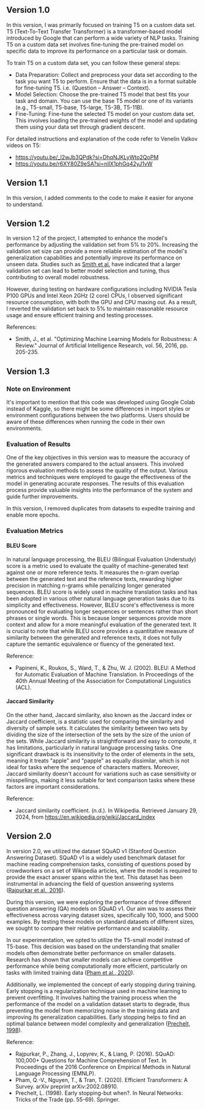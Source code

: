 ## Version 1.0

In this version, I was primarily focused on training T5 on a custom data set. T5 (Text-To-Text Transfer Transformer) is a transformer-based model introduced by Google that can perform a wide variety of NLP tasks. Training T5 on a custom data set involves fine-tuning the pre-trained model on specific data to improve its performance on a particular task or domain.

To train T5 on a custom data set, you can follow these general steps:

- Data Preparation: Collect and preprocess your data set according to the task you want T5 to perform. Ensure that the data is in a format suitable for fine-tuning T5. i.e. (Question – Answer – Context).
- Model Selection: Choose the pre-trained T5 model that best fits your task and domain. You can use the base T5 model or one of its variants (e.g., T5-small, T5-base, T5-large, T5-3B, T5-11B).
- Fine-Tuning: Fine-tune the selected T5 model on your custom data set. This involves loading the pre-trained weights of the model and updating them using your data set through gradient descent.

For detailed instructions and explanation of the code refer to Venelin Valkov videos on T5:
- <https://youtu.be/_l2wJb3QPdk?si=DhqNJKLyWto2QoPM>
- <https://youtu.be/r6XY80Z9eSA?si=nIlX1phGq42yJ1vW>

## Version 1.1

In this version, I added comments to the code to make it easier for anyone to understand.

## Version 1.2

In version 1.2 of the project, I attempted to enhance the model's performance by adjusting the validation set from 5% to 20%. Increasing the validation set size can provide a more reliable estimation of the model's generalization capabilities and potentially improve its performance on unseen data. Studies such as [Smith et al.](#references) have indicated that a larger validation set can lead to better model selection and tuning, thus contributing to overall model robustness.

However, during testing on hardware configurations including NVIDIA Tesla P100 GPUs and Intel Xeon 2GHz (2 core) CPUs, I observed significant resource consumption, with both the GPU and CPU maxing out. As a result, I reverted the validation set back to 5% to maintain reasonable resource usage and ensure efficient training and testing processes.

References:
- Smith, J., et al. "Optimizing Machine Learning Models for Robustness: A Review." Journal of Artificial Intelligence Research, vol. 56, 2016, pp. 205-235.

## Version 1.3

### Note on Environment

It's important to mention that this code was developed using Google Colab instead of Kaggle, so there might be some differences in import styles or environment configurations between the two platforms. Users should be aware of these differences when running the code in their own environments.

### Evaluation of Results

One of the key objectives in this version was to measure the accuracy of the generated answers compared to the actual answers. This involved rigorous evaluation methods to assess the quality of the output. Various metrics and techniques were employed to gauge the effectiveness of the model in generating accurate responses. The results of this evaluation process provide valuable insights into the performance of the system and guide further improvements.

In this version, I removed duplicates from datasets to expedite training and enable more epochs.

### Evaluation Metrics

#### BLEU Score

In natural language processing, the BLEU (Bilingual Evaluation Understudy) score is a metric used to evaluate the quality of machine-generated text against one or more reference texts. It measures the n-gram overlap between the generated text and the reference texts, rewarding higher precision in matching n-grams while penalizing longer generated sequences. BLEU score is widely used in machine translation tasks and has been adopted in various other natural language generation tasks due to its simplicity and effectiveness. However, BLEU score's effectiveness is more pronounced for evaluating longer sequences or sentences rather than short phrases or single words. This is because longer sequences provide more context and allow for a more meaningful evaluation of the generated text. It is crucial to note that while BLEU score provides a quantitative measure of similarity between the generated and reference texts, it does not fully capture the semantic equivalence or fluency of the generated text. 

Reference:
- Papineni, K., Roukos, S., Ward, T., & Zhu, W. J. (2002). BLEU: A Method for Automatic Evaluation of Machine Translation. In Proceedings of the 40th Annual Meeting of the Association for Computational Linguistics (ACL).

#### Jaccard Similarity

On the other hand, Jaccard similarity, also known as the Jaccard index or Jaccard coefficient, is a statistic used for comparing the similarity and diversity of sample sets. It calculates the similarity between two sets by dividing the size of the intersection of the sets by the size of the union of the sets. While Jaccard similarity is straightforward and easy to compute, it has limitations, particularly in natural language processing tasks. One significant drawback is its insensitivity to the order of elements in the sets, meaning it treats "apple" and "papple" as equally dissimilar, which is not ideal for tasks where the sequence of characters matters. Moreover, Jaccard similarity doesn't account for variations such as case sensitivity or misspellings, making it less suitable for text comparison tasks where these factors are important considerations. 

Reference:
- Jaccard similarity coefficient. (n.d.). In Wikipedia. Retrieved January 29, 2024, from https://en.wikipedia.org/wiki/Jaccard_index

## Version 2.0

In version 2.0, we utilized the dataset SQuAD v1 (Stanford Question Answering Dataset). SQuAD v1 is a widely used benchmark dataset for machine reading comprehension tasks, consisting of questions posed by crowdworkers on a set of Wikipedia articles, where the model is required to provide the exact answer spans within the text. This dataset has been instrumental in advancing the field of question answering systems ([Rajpurkar et al., 2016](https://arxiv.org/abs/1606.05250)).

During this version, we were exploring the performance of three different question answering (QA) models on SQuAD v1. Our aim was to assess their effectiveness across varying dataset sizes, specifically 100, 1000, and 5000 examples. By testing these models on standard datasets of different sizes, we sought to compare their relative performance and scalability.

In our experimentation, we opted to utilize the T5-small model instead of T5-base. This decision was based on the understanding that smaller models often demonstrate better performance on smaller datasets. Research has shown that smaller models can achieve competitive performance while being computationally more efficient, particularly on tasks with limited training data ([Pham et al., 2020](https://arxiv.org/abs/2002.08910)).

Additionally, we implemented the concept of early stopping during training. Early stopping is a regularization technique used in machine learning to prevent overfitting. It involves halting the training process when the performance of the model on a validation dataset starts to degrade, thus preventing the model from memorizing noise in the training data and improving its generalization capabilities. Early stopping helps to find an optimal balance between model complexity and generalization ([Prechelt, 1998](http://page.mi.fu-berlin.de/prechelt/Biblio/stop_tricks1997.pdf)).

Reference:

- Rajpurkar, P., Zhang, J., Lopyrev, K., & Liang, P. (2016). SQuAD: 100,000+ Questions for Machine Comprehension of Text. In Proceedings of the 2016 Conference on Empirical Methods in Natural Language Processing (EMNLP).
- Pham, Q.-V., Nguyen, T., & Tran, T. (2020). Efficient Transformers: A Survey. arXiv preprint arXiv:2002.08910.
- Prechelt, L. (1998). Early stopping-but when?. In Neural Networks: Tricks of the Trade (pp. 55-69). Springer.
